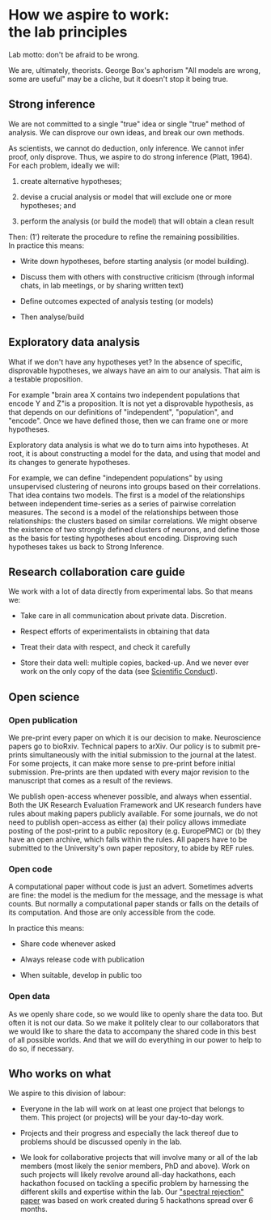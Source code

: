 
# How we aspire to work: <br>the lab principles

Lab motto: don't be afraid to be wrong.

We are, ultimately, theorists. George Box's aphorism "All models are
wrong, some are useful" may be a cliche, but it doesn't stop it being
true.


## Strong inference

We are not committed to a single "true" idea or single "true" method of
analysis. We can disprove our own ideas, and break our own methods.

As scientists, we cannot do deduction, only inference. We cannot infer
proof, only disprove. Thus, we aspire to do strong inference (Platt,
1964). For each problem, ideally we will:

1.  create alternative hypotheses;

2.  devise a crucial analysis or model that will exclude one or more
    hypotheses; and

3.  perform the analysis (or build the model) that will obtain a clean
    result

Then: (1') reiterate the procedure to refine the remaining
possibilities.<br>
In practice this means:

-   Write down hypotheses, before starting analysis (or model building).

-   Discuss them with others with constructive criticism (through
    informal chats, in lab meetings, or by sharing written text)

-   Define outcomes expected of analysis testing (or models)

-   Then analyse/build


## Exploratory data analysis

What if we don't have any hypotheses yet? In the absence of specific,
disprovable hypotheses, we always have an aim to our analysis. That aim
is a testable proposition.

For example "brain area X contains two independent populations that
encode Y and Z"is a proposition. It is not yet a disprovable hypothesis,
as that depends on our definitions of "independent", "population", and
"encode". Once we have defined those, then we can frame one or more
hypotheses.

Exploratory data analysis is what we do to turn aims into hypotheses. At
root, it is about constructing a model for the data, and using that
model and its changes to generate hypotheses.

For example, we can define "independent populations" by using
unsupervised clustering of neurons into groups based on their
correlations. That idea contains two models. The first is a model of the
relationships between independent time-series as a series of pairwise
correlation measures. The second is a model of the relationships between
those relationships: the clusters based on similar correlations. We
might observe the existence of two strongly defined clusters of neurons,
and define those as the basis for testing hypotheses about encoding.
Disproving such hypotheses takes us back to Strong Inference.


## Research collaboration care guide

We work with a lot of data directly from experimental labs. So that
means we:

-   Take care in all communication about private data. Discretion.

-   Respect efforts of experimentalists in obtaining that data

-   Treat their data with respect, and check it carefully

-   Store their data well: multiple copies, backed-up. And we never ever
    work on the only copy of the data
    (see [Scientific Conduct](policies.md#scientific-conduct)).


## Open science

### Open publication

We pre-print every paper on which it is our decision to make.
Neuroscience papers go to bioRxiv. Technical papers to arXiv. Our policy
is to submit pre-prints simultaneously with the initial submission to
the journal at the latest. For some projects, it can make more sense to
pre-print before initial submission. Pre-prints are then updated with
every major revision to the manuscript that comes as a result of the
reviews.

We publish open-access whenever possible, and always when essential.
Both the UK Research Evaluation Framework and UK research funders have
rules about making papers publicly available. For some journals, we do
not need to publish open-access as either (a) their policy allows
immediate posting of the post-print to a public repository (e.g.
EuropePMC) or (b) they have an open archive, which falls within the
rules. All papers have to be submitted to the University's own paper
repository, to abide by REF rules.

### Open code

A computational paper without code is just an advert. Sometimes adverts
are fine: the model is the medium for the message, and the message is
what counts. But normally a computational paper stands or falls on the
details of its computation. And those are only accessible from the code.

In practice this means:

-   Share code whenever asked

-   Always release code with publication

-   When suitable, develop in public too

### Open data

As we openly share code, so we would like to openly share the data too.
But often it is not our data. So we make it politely clear to our
collaborators that we would like to share the data to accompany the
shared code in this best of all possible worlds. And that we will do
everything in our power to help to do so, if necessary.


## Who works on what

We aspire to this division of labour:

-   Everyone in the lab will work on at least one project that belongs
    to them. This project (or projects) will be your day-to-day work.

-   Projects and their progress and especially the lack thereof due to
    problems should be discussed openly in the lab.

-   We look for collaborative projects that will involve many or all of
    the lab members (most likely the senior members, PhD and above).
    Work on such projects will likely revolve around all-day hackathons,
    each hackathon focused on tackling a specific problem by harnessing
    the different skills and expertise within the lab. Our ["spectral
    rejection" paper](https://arxiv.org/abs/1901.04747) was based on
    work created during 5 hackathons spread over 6 months.
